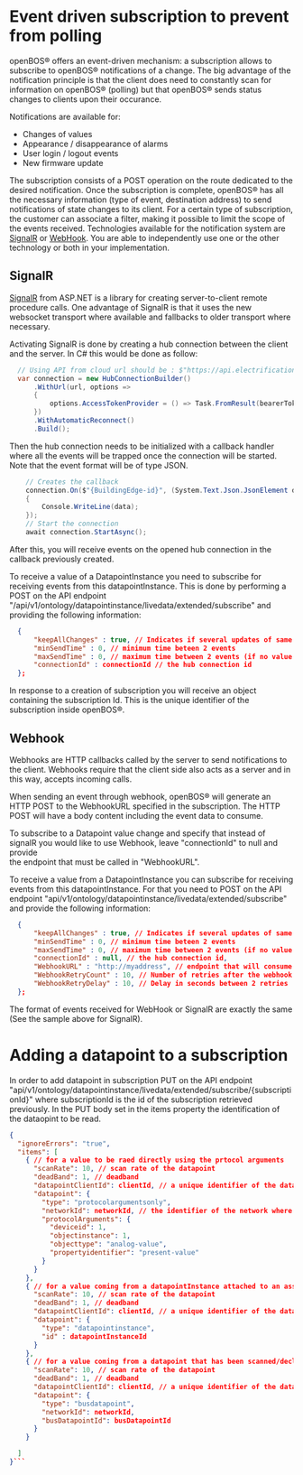 # Event driven subscription to prevent from polling

openBOS&reg; offers an event-driven mechanism: a subscription allows to subscribe to openBOS&reg; notifications of a change. The big advantage of the notification principle is that the client does need to constantly scan for information on openBOS&reg; (polling) but that openBOS&reg; sends status changes to clients upon their occurance.

Notifications are available for: 
- Changes of values
- Appearance / disappearance of alarms
- User login / logout events
- New firmware update

The subscription consists of a POST operation on the route dedicated to the desired notification. Once the subscription is complete, openBOS&reg; has all the necessary information (type of event, destination address) to send notifications of state changes to its client.
For a certain type of subscription, the customer can associate a filter, making it possible to limit the scope of the events received. 
Technologies available for the notification system are <a href="https://docs.microsoft.com/en-us/aspnet/signalr/overview/getting-started/introduction-to-signalr" target="_blank">SignalR</a> or <a href="https://docs.microsoft.com/en-us/aspnet/overview#webhooks" target="_blank">WebHook</a>. You are able to independently use one or the other technology or both in your implementation.

## SignalR
<a href="https://docs.microsoft.com/en-us/aspnet/signalr/overview/getting-started/introduction-to-signalr" target="_blank">SignalR</a> from ASP.NET is a library for creating server-to-client remote procedure calls.
One advantage of SignalR is that it uses the new websocket transport where available and fallbacks to older transport where necessary.

Activating SignalR is done by creating a hub connection between the client and the server. In C# this would be done as follow:

```csharp
  // Using API from cloud url should be : $"https://api.electrification.ability.abb/buildings/openbos/apiproxy/v1/events?device={BuildingEdgeId}"
  var connection = new HubConnectionBuilder()
      .WithUrl(url, options =>
      {
          options.AccessTokenProvider = () => Task.FromResult(bearerToken);
      })
      .WithAutomaticReconnect()
      .Build();
```

Then the hub connection needs to be initialized with a callback handler where all the events will be trapped once the connection will be started.
Note that the event format will be of type JSON.

```csharp
    // Creates the callback
    connection.On($"{BuildingEdge-id}", (System.Text.Json.JsonElement data) =>
    {
        Console.WriteLine(data);
    });
    // Start the connection
    await connection.StartAsync();
```
After this, you will receive events on the opened hub connection in the callback previously created.

To receive a value of a DatapointInstance you need to subscribe for receiving events from this datapointInstance. This is done by performing a POST on the API endpoint "/api/v1/ontology/datapointinstance/livedata/extended/subscribe" and providing the following information:
```json
  {
      "keepAllChanges" : true, // Indicates if several updates of same datapoint occured then they will all be pushed
      "minSendTime" : 0, // minimum time beteen 2 events
      "maxSendTime" : 0, // maximum time between 2 events (if no value change an automatic event is generated by the server)
      "connectionId" : connectionId // the hub connection id
  };
```

In response to a creation of subscription you will receive an object containing the subscription Id. This is the unique identifier of the subscription inside openBOS&reg;.

## Webhook
Webhooks are HTTP callbacks called by the server to send notifications to the client.
Webhooks require that the client side  also acts as a server and in this way, accepts incoming calls.

When sending an event through webhook, openBOS&reg; will generate an HTTP POST to the WebhookURL specified in the subscription. The HTTP POST will have a body content including the event data to consume.

To subscribe to a Datapoint value change and specify that instead of signalR you would like to use Webhook, leave "connectionId" to null and provide  
the endpoint that must be called in "WebhookURL".

To receive a value from a DatapointInstance you can subscribe for receiving events from this datapointInstance. 
For that you need to POST on the API endpoint "api/v1/ontology/datapointinstance/livedata/extended/subscribe" and provide the following information:
```json
  {
      "keepAllChanges" : true, // Indicates if several updates of same datapoint occured then they will all be pushed
      "minSendTime" : 0, // minimum time beteen 2 events
      "maxSendTime" : 0, // maximum time between 2 events (if no value change an automatic event is generated by the server)
      "connectionId" : null, // the hub connection id,
      "WebhookURL" : "http://myaddress", // endpoint that will consume the event
      "WebhookRetryCount" : 10, // Number of retries after the webhook subscription is considered as broken
      "WebhookRetryDelay" : 10, // Delay in seconds between 2 retries
  };
```

The format of events received for WebHook or SignalR are exactly the same (See the sample above for SignalR).

# Adding a datapoint to a subscription


In order to add datapoint in subscription
PUT on the API endpoint "api/v1/ontology/datapointinstance/livedata/extended/subscribe/{subscriptionId}" 
where subscriptionId is the id of the subscription retrieved previously.
In the PUT body set in the items property the identification of the dataopint to be read.

```json
{
  "ignoreErrors": "true",
  "items": [
    { // for a value to be raed directly using the prtocol arguments
      "scanRate": 10, // scan rate of the datapoint
      "deadBand": 1, // deadband
      "datapointClientId": clientId, // a unique identifier of the datapoint for the client side
      "datapoint": {
        "type": "protocolargumentsonly",
        "networkId": networkId, // the identifier of the network where to read
        "protocolArguments": {
          "deviceid": 1,
          "objectinstance": 1,
          "objecttype": "analog-value",
          "propertyidentifier": "present-value"
        }
      }
    },
    { // for a value coming from a datapointInstance attached to an asset or a zone
      "scanRate": 10, // scan rate of the datapoint
      "deadBand": 1, // deadband
      "datapointClientId": clientId, // a unique identifier of the datapoint for the client side
      "datapoint": {
        "type": "datapointinstance",
        "id" : datapointInstanceId
      }
    },
    { // for a value coming from a datapoint that has been scanned/declared in a network organization
      "scanRate": 10, // scan rate of the datapoint
      "deadBand": 1, // deadband
      "datapointClientId": clientId, // a unique identifier of the datapoint for the client side
      "datapoint": {
        "type": "busdatapoint",
        "networkId": networkId,
        "busDatapointId": busDatapointId
      }
    }

  ]
}```
